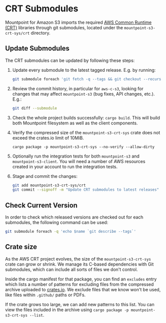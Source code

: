 # CRT Submodules

Mountpoint for Amazon S3 imports the required [AWS Common Runtime (CRT)](https://docs.aws.amazon.com/sdkref/latest/guide/common-runtime.html) libraries through git submodules, located under the `mountpoint-s3-crt-sys/crt` directory.

## Update Submodules

The CRT submodules can be updated by following these steps:

1. Update every submodule to the latest tagged release. E.g. by running:

   ```sh
   git submodule foreach 'git fetch -q --tags && git checkout --recurse-submodules `git tag -l --sort=-v:refname | head -1`'
   ```

2. Review the commit history, in particular for `aws-c-s3`, looking for changes that may affect `mountpoint-s3` (bug fixes, API changes, etc.). E.g.:

   ```sh
   git diff --submodule
   ```

3. Check the whole project builds successfully: `cargo build`.
   This will build both Mountpoint filesystem as well as the client components.

4. Verify the compressed size of the `mountpoint-s3-crt-sys` crate does not exceed the crates.io limit of 10MiB.

   ```
   cargo package -p mountpoint-s3-crt-sys --no-verify --allow-dirty
   ```

5. Optionally run the integration tests for both `mountpoint-s3` and `mountpoint-s3-client`.
   You will need a number of AWS resources created in your account to run the integration tests.

6. Stage and commit the changes:

   ```sh
   git add mountpoint-s3-crt-sys/crt
   git commit --signoff -m "Update CRT submodules to latest releases"
   ```

## Check Current Version

In order to check which released versions are checked out for each submodules, the following command can be used:

```sh
git submodule foreach -q 'echo $name `git describe --tags`'
```

## Crate size

As the AWS CRT project evolves, the size of the `mountpoint-s3-crt-sys` crate can grow or shrink.
We manage its C-based dependencies with Git submodules, which can include all sorts of files we don't control.

Inside the cargo manifest for that package,
you can find an `excludes` entry which lists a number of patterns for excluding files
from the compressed archive uploaded to [crates.io](https://crates.io/).
We exclude files that we know won't be used, like files within `.github/` paths or PDFs.

If the crate grows too large, we can add new patterns to this list.
You can view the files included in the archive using `cargo package -p mountpoint-s3-crt-sys --list`.
